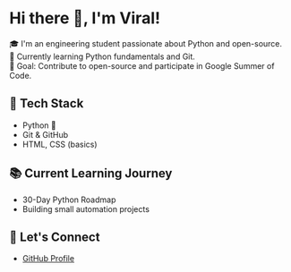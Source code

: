 # Hi there 👋, I'm Viral!

🎓 I'm an engineering student passionate about Python and open-source.  
🚀 Currently learning Python fundamentals and Git.  
🎯 Goal: Contribute to open-source and participate in Google Summer of Code.  

## 🧰 Tech Stack
- Python 🐍  
- Git & GitHub  
- HTML, CSS (basics)

## 📚 Current Learning Journey
- 30-Day Python Roadmap
- Building small automation projects

## 🌱 Let's Connect
- [GitHub Profile](https://github.com/viral15-dot)



